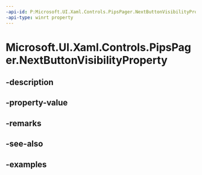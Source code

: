 ```yaml
---
-api-id: P:Microsoft.UI.Xaml.Controls.PipsPager.NextButtonVisibilityProperty
-api-type: winrt property
---
```


# Microsoft.UI.Xaml.Controls.PipsPager.NextButtonVisibilityProperty

<!--
public static Windows.UI.Xaml.DependencyProperty NextButtonVisibilityProperty { get; }
-->


## -description

## -property-value

## -remarks

## -see-also

## -examples


